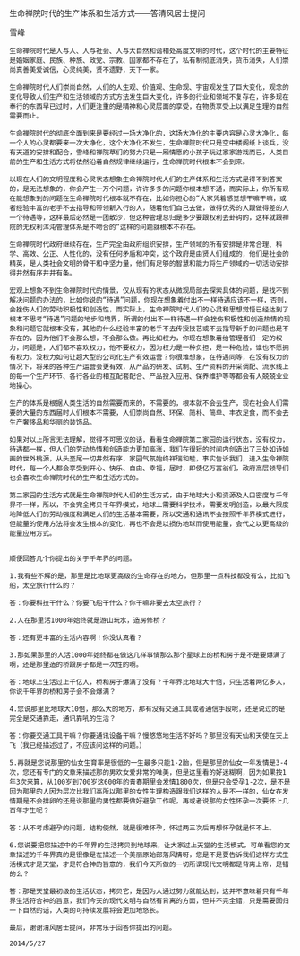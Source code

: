 生命禅院时代的生产体系和生活方式——答清风居士提问

雪峰


    生命禅院时代是人与人、人与社会、人与大自然和谐相处高度文明的时代，这个时代的主要特征是婚姻家庭、民族、种族、政党、宗教、国家都不存在了，私有制彻底消失，货币消失，人们崇尚真善美爱诚信，心灵纯美，贤不遗野，天下一家。

    生命禅院时代人们崇尚自然，人们的人生观、价值观、生命观、宇宙观发生了巨大变化，观念的变化导致人们生产和生活领域的方式方法发生巨大变化，许多的行业和领域不复存在，许多现在奉行的东西早已过时，人们更注重的是精神和心灵层面的享受，在物质享受上以满足生理的自然需要而止。

    生命禅院时代的彻底全面到来是要经过一场大净化的，这场大净化的主要内容是心灵大净化，每一个人的心灵都要来一次大净化，这个大净化不发生，生命禅院时代只是空中楼阁纸上谈兵，没有天道的安排和配合，雪峰和禅院草们的努力只是一厢情愿的小孩子玩过家家游戏而已，人类目前的生产和生活方式将依然沿着自然规律继续运行，生命禅院时代根本不会到来。

    以现在人们的文明程度和心灵状态想象生命禅院时代人们的生产体系和生活方式是得不到答案的，是无法想象的，你会产生一万个问题，许许多多的问题你根本想不通，而实际上，你所有现在能想象到的问题在生命禅院时代根本就不存在，比如你担心的“大家凭着感觉想干嘛干嘛，或者经验丰富的老手不去指导和带领新入行的人，随着他们自己去做，做得优秀的人跟做得差的人一个待遇等，这样最后必然是一团散沙，但这种管理总归是多少要跟权利去卦钩的，这样就跟禅院的无权利浑沌管理体系是不吻合的”这样的问题就根本不存在。

    生命禅院时代政府继续存在，生产完全由政府组织安排，生产领域的所有安排是非常合理、科学、高效、公正、人性化的，没有任何矛盾和冲突，这个政府是由贤人们组成的，他们是社会的精英，是人类社会文明的骨干和中坚力量，他们有足够的智慧和能力将生产领域的一切活动安排得井然有序井井有条。

    宏观上想象不到生命禅院时代的情景，仅从现有的状态从微观局部去探索具体的问题，是找不到解决问题的办法的，比如你说的“待遇”问题，你现在想象着付出不一样待遇应该不一样，否则，会挫伤人们的劳动积极性和创造性，而实际上，生命禅院时代人们的心灵和思想觉悟已经达到了根本不思考“待遇”问题的地步和境界，所谓的付出不一样待遇一样会挫伤积极性和创造热情的现象和问题它就根本没有，其他的什么经验丰富的老手不去传授技艺或不去指导新手的问题也是不存在的，因为他们不会那么想，不会那么做。再比如权力，你现在想象着给管理者们一定的权力，问题是，人们都不喜欢权力，他不要权力，因为权力是一种负担，是一种危险，谁也不愿拥有权力。没权力如何让超大型的公司化生产有效运营？你很难想象，在待遇同等，在没有权力的情况下，将来的各种生产运营会更有效，从产品的研发、试制、生产资料的开采调配、流水线上的每一个生产环节、各行各业的相互配套配合、产品投入应用、保养维护等等都会有人兢兢业业地操心。

    生产的体系是根据人类生活的自然需要而来的，不需要的，根本就不会去生产，现在社会人们需要的大量的东西届时人们根本不需要，人们崇尚自然、环保、简朴、简单、丰衣足食，而不会去生产奢侈品和华丽的装饰品。

    如果对以上所言无法理解，觉得不可思议的话，看看生命禅院第二家园的运行状态，没有权力，待遇都一样，但人们的劳动热情和创造能力更加高涨，我们在很短的时间内创造出了三处如诗如画的世外桃源，从头至尾一切井然有序，家园气氛始终祥瑞和睦，事实告诉我们，进入生命禅院时代，每一个人都会享受到开心、快乐、自由、幸福，届时，即使亿万富翁们，政府高层领导们也会喜欢生命禅院时代的生产和生活方式的。

    第二家园的生活方式就是生命禅院时代人们的生活方式，由于地球大小和资源及人口密度与千年界不一样，所以，不会完全拷贝千年界模式，地球上需要科学技术，需要发明创造，以最大限度地降低人们的劳动强度和满足人们的生活基本需要，所以交通和通讯不会按照千年界模式进行，但能量的使用方法将会发生根本的变化，再也不会是以损伤地球而使用能量，会代之以更高级的能量应用方式。


    顺便回答几个你提出的关于千年界的问题。

    1.我有些不解的是，那里是比地球更高级的生命存在的地方，但那里一点科技都没有么，比如飞船，太空旅行什么的？

    答：你要科技干什么？你要飞船干什么？你干嘛非要去太空旅行？

    2.人在那里活1000年始终就是游山玩水，造房修桥？

    答：还有更丰富的生活内容啊！你没认真看？

    3.那如果那里的人活1000年始终都在做这几样事情那么那个星球上的桥和房子是不是要爆满了啊，还是那里造的桥跟房子都是一次性的啊。  

    答：地球上生活过上千亿人，桥和房子爆满了没有？千年界比地球大十倍，只生活着两亿多人，你说千年界的桥和房子会不会爆满？

    4.您说那里比地球大10倍，那么大的地方，那有没有交通工具或者通信手段呢，还是说过的是完全是交通靠走，通讯靠吼的生活？

    答：你要交通工具干嘛？你要通讯设备干嘛？慢悠悠地生活不好吗？那里没有天仙和天使在天上飞（我已经描述过了，不应该问这样的问题。）

    5.再就是您说那里的仙女生育率是很低的一生最多只能1-2胎，但是那里的仙女一年发情是3-4次，您还有专门的文章来描述那的男欢女爱非常的唯美，但是这里看的好迷糊啊，因为如果按1年3次来算，从100岁到700岁这600年的青春期里会发情1800次，但是只会受孕1-2次，是不是因为那里的人因为层次比我们高所以那里的女性生理构造跟我们这样的人是不一样的，仙女在发情期是不会排卵的还是说那里的男性都要做好避孕工作呢，再或者说那的女性怀孕一次要怀上几百年才生呢？

    答：从不考虑避孕的问题，结构使然，就是很难怀孕，怀过两三次后再想怀孕就是怀不上。

    6.您说要把您描述中的千年界的生活拷贝到地球来，让大家过上天堂的生活模式，可单看您的文章描述的千年界真的是很像是在描述一个美丽原始部落风情呀，您是不是要告诉我们这样方式生活模式才是天堂，才是符合神的旨意的，我们今天所做的一切所谓现代文明都是背离上帝，是错的么？

    答：那是天堂最初级的生活状态，拷贝它，是因为人通过努力就能达到，这并不意味着只有千年界生活符合神的旨意，我们今天的现代文明与自然有背离的方面，但并不完全错，只是需要回归一下自然的话，人类的可持续发展将会更加地悠长。

    最后，谢谢清风居士提问，非常乐于回答你提出的问题。

    2014/5/27




